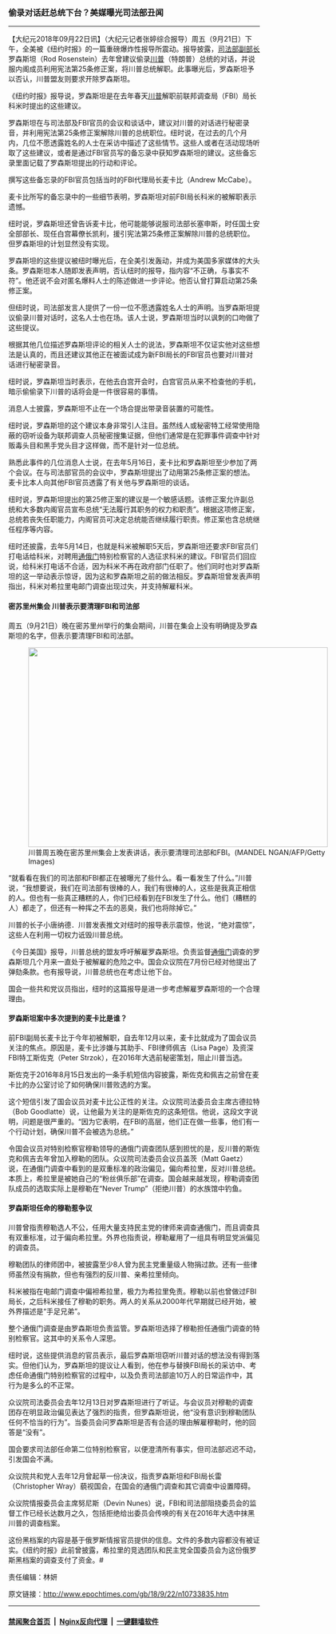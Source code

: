 ### 偷录对话赶总统下台？美媒曝光司法部丑闻
------------------------

<p>【大纪元2018年09月22日讯】（大纪元记者张婷综合报导）周五（9月21日）下午，全美被《纽约时报》的一篇重磅爆炸性报导所震动。报导披露，<a href="http://www.epochtimes.com/gb/tag/%E5%8F%B8%E6%B3%95%E9%83%A8%E5%89%AF%E9%83%A8%E9%95%BF.html">司法部副部长</a>罗森斯坦（Rod Rosenstein）去年曾建议偷录<a href="http://www.epochtimes.com/gb/tag/%E5%B7%9D%E6%99%AE.html">川普</a>（特朗普）总统的对话，并说服内阁成员利用宪法第25条修正案，将川普总统解职。此事曝光后，罗森斯坦予以否认，川普盟友则要求开除罗森斯坦。</p>
<p>《纽约时报》报导说，罗森斯坦是在去年春天<a href="http://www.epochtimes.com/gb/tag/%E5%B7%9D%E6%99%AE.html">川普</a>解职前联邦调查局（FBI）局长科米时提出的这些建议。</p>
<p>罗森斯坦在与司法部及FBI官员的会议和谈话中，建议对川普的对话进行秘密录音，并利用宪法第25条修正案解除川普的总统职位。纽时说，在过去的几个月内，几位不愿透露姓名的人士在采访中描述了这些情节。这些人或者在活动现场听取了这些建议，或者是通过FBI官员写的备忘录中获知罗森斯坦的建议。这些备忘录里面记载了罗森斯坦提出的行动和评论。</p>
<p>撰写这些备忘录的FBI官员包括当时的FBI代理局长麦卡比（Andrew McCabe）。</p>
<p>麦卡比所写的备忘录中的一些细节表明，罗森斯坦对前FBI局长科米的被解职表示遗憾。</p>
<p>纽时说，罗森斯坦还曾告诉麦卡比，他可能能够说服司法部长塞申斯，时任国土安全部部长、现任白宫幕僚长凯利，援引宪法第25条修正案解除川普的总统职位。但罗森斯坦的计划显然没有实现。</p>
<p>罗森斯坦的这些提议被纽时曝光后，在全美引发轰动，并成为美国多家媒体的大头条。罗森斯坦本人随即发表声明，否认纽时的报导，指内容“不正确，与事实不符”。他还说不会对匿名爆料人士的陈述做进一步评论。他否认曾打算启动第25条修正案。</p>
<p>但纽时说，司法部发言人提供了一份一位不愿透露姓名人士的声明。当罗森斯坦提议偷录川普对话时，这名人士也在场。该人士说，罗森斯坦当时以讽刺的口吻做了这些提议。</p>
<p>根据其他几位描述罗森斯坦评论的相关人士的说法，罗森斯坦不仅证实他对这些想法是认真的，而且还建议其他正在被面试成为新FBI局长的FBI官员也要对川普对话进行秘密录音。</p>
<p>纽时说，罗森斯坦当时表示，在他去白宫开会时，白宫官员从来不检查他的手机，暗示偷偷录下川普的话将会是一件很容易的事情。</p>
<p>消息人士披露，罗森斯坦不止在一个场合提出带录音装置的可能性。</p>
<p>纽时说，罗森斯坦的这个建议本身非常引人注目。虽然线人或秘密特工经常使用隐蔽的窃听设备为联邦调查人员秘密搜集证据，但他们通常是在犯罪事件调查中针对贩毒头目和黑手党头目才这样做，而不是针对一位总统。</p>
<p>熟悉此事件的几位消息人士说，在去年5月16日，麦卡比和罗森斯坦至少参加了两个会议。在与司法部官员的会议中，罗森斯坦提出了动用第25条修正案的想法。麦卡比本人向其他FBI官员透露了有关他与罗森斯坦的谈话。</p>
<p>纽时说，罗森斯坦提出的第25修正案的建议是一个敏感话题。该修正案允许副总统和大多数内阁官员宣布总统“无法履行其职务的权力和职责”。根据这项修正案，总统若丧失任职能力，内阁官员可决定总统能否继续履行职责。修正案也含总统继任程序等内容。</p>
<p>纽时还披露，去年5月14日，也就是科米被解职5天后，罗森斯坦还要求FBI官员们打电话给科米，对聘用<a href="http://www.epochtimes.com/gb/tag/%E9%80%9A%E4%BF%84%E9%97%A8.html">通俄门</a>特别检察官的人选征求科米的建议。FBI官员们回应说，给科米打电话不合适，因为科米不再在政府部门任职了。他们同时也对罗森斯坦的这一举动表示惊讶，因为这和罗森斯坦之前的做法相反。罗森斯坦曾发表声明指出，科米对希拉里电邮门调查出现过失，并支持解雇科米。</p>
<h4>密苏里州集会 川普表示要清理FBI和司法部</h4>
<p>周五（9月21日）晚在密苏里州举行的集会期间，川普在集会上没有明确提及罗森斯坦的名字，但表示要清理FBI和司法部。</p>
<figure id="attachment_10733859" style="width: 600px" class="wp-caption aligncenter"><a href="http://i.epochtimes.com/assets/uploads/2018/09/GettyImages-1037465534-1-e1537632615296.jpg"><img class="size-large wp-image-10733859" src="http://i.epochtimes.com/assets/uploads/2018/09/GettyImages-1037465534-1-600x400.jpg" alt="" width="600" height="400" /></a><figcaption class="wp-caption-text">川普周五晚在密苏里州集会上发表讲话，表示要清理司法部和FBI。(MANDEL NGAN/AFP/Getty Images)</figcaption></figure>
<p>“就看看在我们的司法部和FBI都正在被曝光了些什么。看一看发生了什么。”川普说，“我想要说，我们在司法部有很棒的人，我们有很棒的人，这些是我真正相信的人。但也有一些真正糟糕的人，你们已经看到在FBI发生了什么。他们（糟糕的人）都走了，但还有一种挥之不去的恶臭，我们也将除掉它。”</p>
<p>川普的长子小唐纳德．川普发表推文对纽时的报导表示震惊，他说，“绝对震惊”，这些人在利用一切权力诋毁川普总统。</p>
<p>《今日美国》报导，川普总统的盟友呼吁解雇罗森斯坦。负责监督<a href="http://www.epochtimes.com/gb/tag/%E9%80%9A%E4%BF%84%E9%97%A8.html">通俄门</a>调查的罗森斯坦几个月来一直处于被解雇的危险之中。国会众议院在7月份已经对他提出了弹劾条款。也有报导说，川普总统也在考虑让他下台。</p>
<p>国会一些共和党议员指出，纽时的这篇报导是进一步考虑解雇罗森斯坦的一个合理理由。</p>
<h4>罗森斯坦案中多次提到的麦卡比是谁？</h4>
<p>前FBI副局长麦卡比于今年初被解职，自去年12月以来，麦卡比就成为了国会议员关注的焦点。原因是，麦卡比涉嫌与其助手、FBI律师佩吉（Lisa Page）及资深FBI特工斯佐克（Peter Strzok），在2016年大选前秘密策划，阻止川普当选。</p>
<p>斯佐克于2016年8月15日发出的一条手机短信内容披露，斯佐克和佩吉之前曾在麦卡比的办公室讨论了如何确保川普败选的方案。</p>
<p>这个短信引发了国会议员对麦卡比公正性的关注。众议院司法委员会主席古德拉特（Bob Goodlatte）说，让他最为关注的是斯佐克的这条短信。他说，这段文字说明，问题是很严重的。“因为它表明，在FBI的高层，他们正在做一些事，他们有一个行动计划，确保川普不会被选为总统。”</p>
<p>令国会议员对特别检察官穆勒领导的通俄门调查团队感到担忧的是，反川普的斯佐克和佩吉去年曾加入穆勒的团队。众议院司法委员会议员盖茨（Matt Gaetz）说，在通俄门调查中看到的是双重标准的政治偏见，偏向希拉里，反对川普总统。本质上，希拉里是被她自己的“粉丝俱乐部”在调查。国会越来越发现，穆勒调查团队成员的选取实际上是穆勒在“Never Trump”（拒绝川普）的水族馆中钓鱼。</p>
<h4>罗森斯坦任命的穆勒惹争议</h4>
<p>川普曾指责穆勒选人不公，任用大量支持民主党的律师来调查通俄门，而且调查具有双重标准，过于偏向希拉里。外界也指责说，穆勒雇用了一组具有明显党派偏见的调查员。</p>
<p>穆勒团队的律师团中，被披露至少8人曾为民主党重量级人物捐过款。还有一些律师虽然没有捐款，但也有强烈的反川普、亲希拉里倾向。</p>
<p>科米被指在电邮门调查中偏袒希拉里，极力为希拉里免责。穆勒以前也曾做过FBI局长，之后科米接任了穆勒的职务。两人的关系从2000年代早期就已经开始，被外界描述是“手足兄弟”。</p>
<p>整个通俄门调查是由罗森斯坦负责监管。罗森斯坦选择了穆勒担任通俄门调查的特别检察官。这其中的关系令人深思。</p>
<p>纽时说，这些提供消息的官员表示，最后罗森斯坦窃听川普对话的想法没有得到落实。但他们认为，罗森斯坦的提议让人看到，他在参与替换FBI局长的采访中、考虑任命通俄门特别检察官的过程中，以及负责司法部逾10万人的日常运作中，其行为是多么的不正常。</p>
<p>众议院司法委员会去年12月13日对罗森斯坦进行了听证。与会议员对穆勒的调查团存在明显政治偏见表达了强烈的指责，但罗森斯坦说，他“没有意识到穆勒团队任何不恰当的行为”。当委员会问罗森斯坦是否有合适的理由解雇穆勒时，他的回答是“没有”。</p>
<p>国会要求司法部任命第二位特别检察官，以便澄清所有事实，但司法部迟迟不动，引发国会不满。</p>
<p>众议院共和党人去年12月曾起草一份决议，指责罗森斯坦和FBI局长雷（Christopher Wray）藐视国会，在国会的通俄门调查和其它调查中设置障碍。</p>
<p>众议院情报委员会主席努尼斯（Devin Nunes）说，FBI和司法部阻挠委员会的监督工作已经长达数月之久，包括拒绝给出委员会传唤的有关在2016年大选中抹黑川普的调查档案。</p>
<p>这份黑档案的内容是基于俄罗斯情报官员提供的信息。文件的多数内容都没有被证实。《纽约时报》此前曾披露，希拉里的竞选团队和民主党全国委员会为这份俄罗斯黑档案的调查支付了资金。#</p>
<p>责任编辑：林妍</p>

原文链接：http://www.epochtimes.com/gb/18/9/22/n10733835.htm


------------------------
#### [禁闻聚合首页](https://github.com/gfw-breaker/banned-news/blob/master/README.md) &nbsp;|&nbsp; [Nginx反向代理](https://github.com/gfw-breaker/open-proxy/blob/master/README.md) &nbsp;|&nbsp; [一键翻墙软件](https://github.com/gfw-breaker/nogfw/blob/master/README.md)
